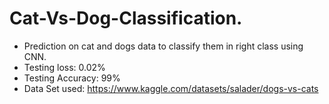 # Cat-Vs-Dog-Classification.

- Prediction on cat and dogs data to classify them in right class using CNN.
- Testing loss: 0.02% 
- Testing Accuracy: 99%
- Data Set used:  https://www.kaggle.com/datasets/salader/dogs-vs-cats
